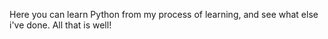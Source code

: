 Here you can learn Python from my process of learning, and see what else i've done. 
All that is well!
